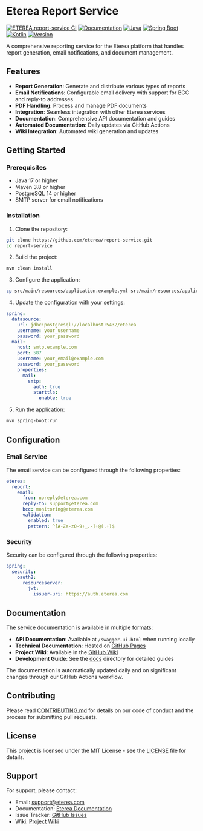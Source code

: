 # Eterea Report Service

[![ETEREA.report-service CI](https://github.com/ETEREA-services/ETEREA.report-service/actions/workflows/maven.yml/badge.svg?branch=main)](https://github.com/ETEREA-services/ETEREA.report-service/actions/workflows/maven.yml)
[![Documentation](https://github.com/ETEREA-services/ETEREA.report-service/actions/workflows/pages.yml/badge.svg)](https://github.com/ETEREA-services/ETEREA.report-service/actions/workflows/pages.yml)
[![Java](https://img.shields.io/badge/Java-21-red.svg)](https://www.oracle.com/java/technologies/javase/jdk21-archive-downloads.html)
[![Spring Boot](https://img.shields.io/badge/Spring%20Boot-3.5.3-brightgreen.svg)](https://spring.io/projects/spring-boot)
[![Kotlin](https://img.shields.io/badge/Kotlin-2.1.20-blue.svg)](https://kotlinlang.org/)
[![Version](https://img.shields.io/badge/Version-1.0.0-blue.svg)](https://github.com/ETEREA-services/ETEREA.report-service)

A comprehensive reporting service for the Eterea platform that handles report generation, email notifications, and document management.

## Features

- **Report Generation**: Generate and distribute various types of reports
- **Email Notifications**: Configurable email delivery with support for BCC and reply-to addresses
- **PDF Handling**: Process and manage PDF documents
- **Integration**: Seamless integration with other Eterea services
- **Documentation**: Comprehensive API documentation and guides
- **Automated Documentation**: Daily updates via GitHub Actions
- **Wiki Integration**: Automated wiki generation and updates

## Getting Started

### Prerequisites

- Java 17 or higher
- Maven 3.8 or higher
- PostgreSQL 14 or higher
- SMTP server for email notifications

### Installation

1. Clone the repository:
```bash
git clone https://github.com/eterea/report-service.git
cd report-service
```

2. Build the project:
```bash
mvn clean install
```

3. Configure the application:
```bash
cp src/main/resources/application.example.yml src/main/resources/application.yml
```

4. Update the configuration with your settings:
```yaml
spring:
  datasource:
    url: jdbc:postgresql://localhost:5432/eterea
    username: your_username
    password: your_password
  mail:
    host: smtp.example.com
    port: 587
    username: your_email@example.com
    password: your_password
    properties:
      mail:
        smtp:
          auth: true
          starttls:
            enable: true
```

5. Run the application:
```bash
mvn spring-boot:run
```

## Configuration

### Email Service

The email service can be configured through the following properties:

```yaml
eterea:
  report:
    email:
      from: noreply@eterea.com
      reply-to: support@eterea.com
      bcc: monitoring@eterea.com
      validation:
        enabled: true
        pattern: ^[A-Za-z0-9+_.-]+@(.+)$
```

### Security

Security can be configured through the following properties:

```yaml
spring:
  security:
    oauth2:
      resourceserver:
        jwt:
          issuer-uri: https://auth.eterea.com
```

## Documentation

The service documentation is available in multiple formats:

- **API Documentation**: Available at `/swagger-ui.html` when running locally
- **Technical Documentation**: Hosted on [GitHub Pages](https://eterea-services.github.io/ETEREA.report-service/)
- **Project Wiki**: Available in the [GitHub Wiki](https://github.com/ETEREA-services/ETEREA.report-service/wiki)
- **Development Guide**: See the [docs](docs/) directory for detailed guides

The documentation is automatically updated daily and on significant changes through our GitHub Actions workflow.

## Contributing

Please read [CONTRIBUTING.md](CONTRIBUTING.md) for details on our code of conduct and the process for submitting pull requests.

## License

This project is licensed under the MIT License - see the [LICENSE](LICENSE) file for details.

## Support

For support, please contact:
- Email: support@eterea.com
- Documentation: [Eterea Documentation](https://docs.eterea.com)
- Issue Tracker: [GitHub Issues](https://github.com/ETEREA-services/ETEREA.report-service/issues)
- Wiki: [Project Wiki](https://github.com/ETEREA-services/ETEREA.report-service/wiki)
